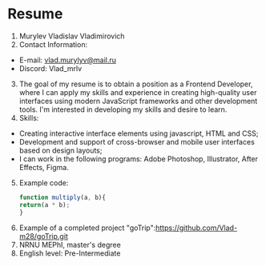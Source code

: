 # Resume
1. Murylev Vladislav Vladimirovich
2. Contact Information:
* E-mail: vlad.murylyv@mail.ru
* Discord: Vlad_mrlv
3. The goal of my resume is to obtain a position as a Frontend Developer, where I can apply my skills and experience in creating high-quality user interfaces using modern JavaScript frameworks and other development tools. I'm interested in developing my skills and desire to learn.
4. Skills:
* Creating interactive interface elements using javascript, HTML and CSS;
* Development and support of cross-browser and mobile user interfaces based on design layouts;
* I can work in the following programs: Adobe Photoshop, Illustrator, After Effects, Figma.
5. Example code:
    ```javascript
    function multiply(a, b){
    return(a * b);
    }
    ```
6. Example of a completed project "goTrip":<https://github.com/Vlad-m28/goTrip.git>
7. NRNU MEPhI, master's degree
8. English level: Pre-Intermediate